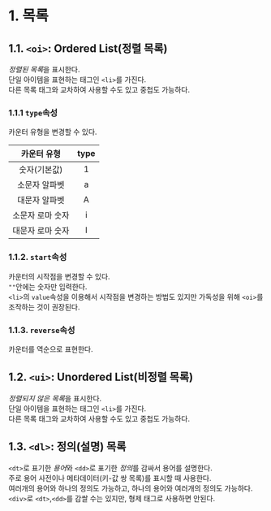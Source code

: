 # 1. 목록

## 1.1. `<oi>`: Ordered List(정렬 목록)

*정렬된 목록*을 표시한다.  
단일 아이템을 표현하는 태그인 `<li>`를 가진다.  
다른 목록 태그와 교차하여 사용할 수도 있고 중첩도 가능하다.

### 1.1.1 `type`속성

카운터 유형을 변경할 수 있다.

| **카운터 유형**  | **type** |
| :--------------: | :------: |
|   숫자(기본값)   |    1     |
|  소문자 알파벳   |    a     |
|  대문자 알파벳   |    A     |
| 소문자 로마 숫자 |    i     |
| 대문자 로마 숫자 |    I     |

### 1.1.2. `start`속성

카운터의 시작점을 변경할 수 있다.  
`""`안에는 숫자만 입력한다.  
`<li>`의 `value`속성을 이용해서 시작점을 변경하는 방법도 있지만 가독성을 위해 `<oi>`를 조작하는 것이 권장된다.

### 1.1.3. `reverse`속성

카운터를 역순으로 표현한다.

## 1.2. `<ui>`: Unordered List(비정렬 목록)

*정렬되지 않은 목록*을 표시한다.  
단일 아이템을 표현하는 태그인 `<li>`를 가진다.  
다른 목록 태그와 교차하여 사용할 수도 있고 중첩도 가능하다.

## 1.3. `<dl>`: 정의(설명) 목록

`<dt>`로 표기한 *용어*와 `<dd>`로 표기한 *정의*를 감싸서 용어를 설명한다.  
주로 용어 사전이나 메타데이터(키-값 쌍 목록)를 표시할 때 사용한다.  
여러개의 용어와 하나의 정의도 가능하고, 하나의 용어와 여러개의 정의도 가능하다.  
`<div>`로 `<dt>`,`<dd>`를 감쌀 수는 있지만, 형제 태그로 사용하면 안된다.
